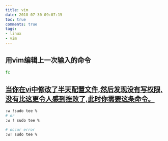 ```yaml
---
title: vim
date: 2018-07-30 09:07:15
toc: true
comments: true
tags:
- linux
- vim
---
```



## 用vim编辑上一次输入的命令
```sh
fc 
```

## [当你在vi中修改了半天配置文件,然后发现没有写权限,没有比这更令人感到挫败了,此时你需要这条命令。](http://mingxinglai.com/cn/2012/08/you-had-better-know-instruction/)
```sh
:w !sudo tee %
# or
:w ! sudo tee %

# occur error 
:w! sudo tee %
```
